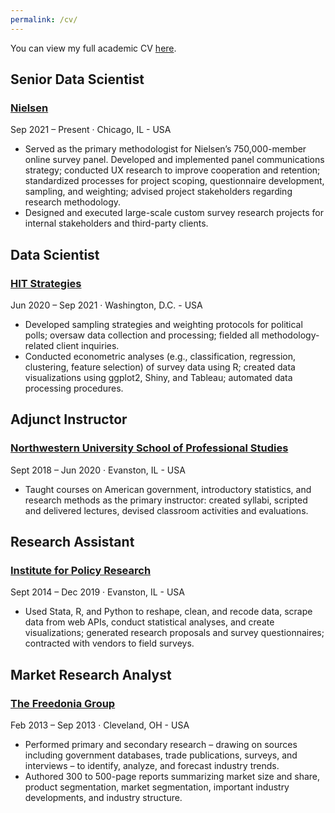 ```yaml
---
permalink: /cv/
---
```

You can view my full academic CV [here](https://rshafranek.github.io/Shafranek_CV.pdf).
<div class="timeline">
    <div class="timeline-item">
      <div class="timeline-icon"></div>
      <div class="timeline-content">
        <h2>Senior Data Scientist</h2>
        <h3><a href="https://www.nielsen.com/">Nielsen</a></h3>
        <p class="timeline-date">Sep 2021 – Present · Chicago, IL - USA</p>
        <p><ul>
          <li> Served as the primary methodologist for Nielsen’s 750,000-member online survey panel. Developed and implemented
panel communications strategy; conducted UX research to improve cooperation and retention; standardized
processes for project scoping, questionnaire development, sampling, and weighting; advised project
stakeholders regarding research methodology.</li>
<li>Designed and executed large-scale custom survey research projects for internal stakeholders and third-party
clients.</li>
        </ul>
        </p>
      </div>
    </div>
    <div class="timeline-item">
      <div class="timeline-icon"></div>
      <div class="timeline-content">
        <h2>Data Scientist</h2>
        <h3><a href="https://hitstrat.com/">HIT Strategies</a></h3>
        <p class="timeline-date">Jun 2020 – Sep 2021 · Washington, D.C. - USA</p>
        <p><ul>
          <li>Developed sampling strategies and weighting protocols for political polls; oversaw data collection and processing;
fielded all methodology-related client inquiries.</li>
          <li>Conducted econometric analyses (e.g., classification, regression, clustering, feature selection) of survey data
using R; created data visualizations using ggplot2, Shiny, and Tableau; automated data processing procedures.</li>
        </ul>
        </p>
      </div>
    </div>
  <div class="timeline-item">
      <div class="timeline-icon"></div>
      <div class="timeline-content">
        <h2>Adjunct Instructor</h2>
        <h3><a href="https://sps.northwestern.edu/">Northwestern University School of Professional Studies</a></h3>
        <p class="timeline-date">Sept 2018 – Jun 2020 · Evanston, IL - USA</p>
        <p><ul>
          <li>Taught courses on American government, introductory statistics, and research methods as the primary instructor:
created syllabi, scripted and delivered lectures, devised classroom activities and evaluations.</li>
        </ul>
        </p>
      </div>
    </div>
    <div class="timeline-item">
      <div class="timeline-icon"></div>
      <div class="timeline-content">
        <h2>Research Assistant</h2>
        <h3><a href="https://www.ipr.northwestern.edu/"> Institute for Policy Research</a></h3>
        <p class="timeline-date">Sept 2014 – Dec 2019 · Evanston, IL - USA</p>
        <p><ul>
          <li>Used Stata, R, and Python to reshape, clean, and recode data, scrape data from web APIs, conduct statistical
analyses, and create visualizations; generated research proposals and survey questionnaires; contracted with
vendors to field surveys.</li>
        </ul>
        </p>
      </div>
    </div>
      <div class="timeline-item">
      <div class="timeline-icon"></div>
      <div class="timeline-content">
        <h2>Market Research Analyst</h2>
        <h3><a href="https://www.freedoniagroup.com/"> The Freedonia Group</a></h3>
        <p class="timeline-date">Feb 2013 – Sep 2013 · Cleveland, OH - USA</p>
        <p><ul>
          <li>Performed primary and secondary research – drawing on sources including government databases, trade
publications, surveys, and interviews – to identify, analyze, and forecast industry trends.</li>
          <li>Authored 300 to 500-page reports summarizing market size and share, product segmentation, market segmentation,
important industry developments, and industry structure.</li>
        </ul>
        </p>
      </div>
    </div>
  </div>
